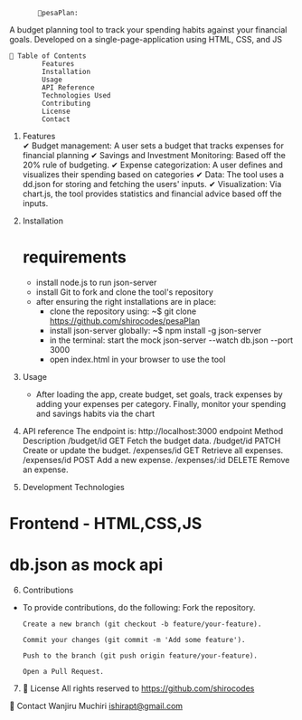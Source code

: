         
           📌pesaPlan: 
A budget planning tool to track your spending habits against your financial goals. Developed on a single-page-application using HTML, CSS, and JS

    📝 Table of Contents
            Features
            Installation
            Usage
            API Reference
            Technologies Used
            Contributing
            License
            Contact
1. Features  
    ✔ Budget management: A user sets a budget that tracks expenses for financial planning
    ✔ Savings and Investment Monitoring: Based off the 20% rule of budgeting.
    ✔ Expense categorization: A user defines and visualizes their spending based on categories 
    ✔ Data: The tool uses a dd.json for storing and fetching the users' inputs.
    ✔ Visualization: Via chart.js, the tool provides statistics and financial advice based off the inputs.

2. Installation
    # requirements 
     - install node.js to run json-server
     - install Git to fork and clone the tool's repository
     - after ensuring the right installations are in place:
       - clone the repository using: 
        ~$ <your working directory>git clone https://github.com/shirocodes/pesaPlan
       - install json-server globally:
        ~$ npm install -g json-server
        - in the terminal: start the mock
            json-server --watch db.json --port 3000
        - open index.html in your browser to use the tool

3. Usage 
    - After loading the app, create budget, set goals, track expenses by adding your expenses per category. Finally, monitor your spending and savings habits via the chart

4. API reference 
The endpoint is: http://localhost:3000
    endpoint	   Method	    Description
    /budget/id	    GET	    Fetch the budget data.
    /budget/id	    PATCH	Create or update the budget.
    /expenses/id	GET	    Retrieve all expenses.
    /expenses/id	POST	Add a new expense.
    /expenses/:id	DELETE	Remove an expense.

5. Development Technologies
  # Frontend - HTML,CSS,JS
  # db.json as mock api

6. Contributions
  - To provide contributions, do the following:
        Fork the repository.

        Create a new branch (git checkout -b feature/your-feature).

        Commit your changes (git commit -m 'Add some feature').

        Push to the branch (git push origin feature/your-feature).

        Open a Pull Request.

7. 📜 License 
    All rights reserved to https://github.com/shirocodes

📩 Contact Wanjiru Muchiri
            ishirapt@gmail.com
